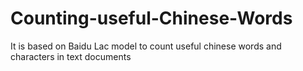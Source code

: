 # Counting-useful-Chinese-Words
It is based on Baidu Lac model to count useful chinese words and characters in text documents
